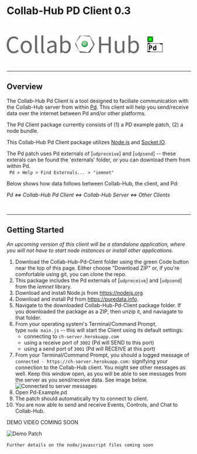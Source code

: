 # Collab-Hub PD Client 0.3

<br/>

<img src="./img/CH-Title.png" alt="Collab-Hub Logo" height="50"/> &nbsp; &nbsp; <img src="./img/Pd-Logo.png" alt="Pd Logo" height="50"/>

<br/>

---

## Overview

The Collab-Hub Pd Client is a tool designed to faciliate communication with the Collab-Hub server from within [Pd](https://puredata.info). This client will help you send/receive data over the internet between Pd and/or other platforms.

The Pd Client package currently consists of (1) a PD example patch, (2) a node bundle. 

This Collab-Hub Pd Client package utilizes [Node.js](https://nodejs.org) and [Socket.IO](https://socket.io). 

The Pd patch uses Pd externals of [```udpreceive```] and [```udpsend```] -- these exterals can be found the 'externals' folder, or you can download them from within Pd. <br />
``` Pd > Help > Find Externals... > "iemnet"```

Below shows how data follows between Collab-Hub, the client, and Pd:

*Pd <=> Collab-Hub Pd Client <=> Collab-Hub Server <=> Other Clients*

<br/>

---

## Getting Started

*An upcoming version of this client will be a standalone application, where you will not have to start node instances or install other applications.*

1. Download the Collab-Hub-Pd-Client folder using the green Code button near the top of this page. Either choose "Download ZIP" or, if you're comfortable using git, you can clone the repo.
2. This package includes the Pd externals of [```udpreceive```] and [```udpsend```] from the *iemnet* library.
3. Download and install Node.js from https://nodejs.org.
4. Download and install Pd from https://puredata.info.
5. Navigate to the downloaded Collab-Hub-Pd-Client package folder. If you downloaded the package as a ZIP, then unzip it, and naviagate to that folder.
6. From your operating system's Terminal/Command Prompt, <br/>
type ```node main.js``` -- this will start the Client using its default settings: 
   - connecting to ```ch-server.herokuapp.com```
   - using a receive port of ```3002``` (Pd will SEND to this port)
   - using a send port of ```3001``` (Pd will RECEIVE at this port)
7. From your Terminal/Command Prompt, you should a logged message of <br />
   ``` connected - https://ch-server.herokuapp.com: ```
   signifying your connection to the Collab-Hub client. You might see other messages as well. Keep this window open, as you will be able to see messages from the server as you send/receive data. See image below.
   <img src="./img/for-readme/Pd-Client-Connection.png" alt="Connected to server messages">
8. Open Pd-Example.pd
9. The patch should automatically try to connect to client.
10. You are now able to send and receive Events, Controls, and Chat to Collab-Hub.
    

DEMO VIDEO COMING SOON

<img src="./img/for-readme/PD-Example.png" alt="Demo Patch" height="500"/>

<br/>

```
Further details on the node/javascript files coming soon
```
